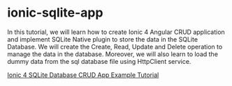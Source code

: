 # ionic-sqlite-app
In this tutorial, we will learn how to create Ionic 4 Angular CRUD application and implement SQLite Native plugin to store the data in the SQLite Database. We will create the Create, Read, Update and Delete operation to manage the data in the database. Moreover, we will also learn to load the dummy data from the sql database file using HttpClient service.

[Ionic 4 SQLite Database CRUD App Example Tutorial](https://www.positronx.io/ionic-sqlite-database-crud-app-example-tutorial/)
